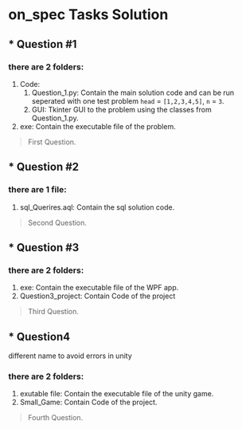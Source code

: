 # on_spec Tasks Solution
## * Question #1
### there are 2 folders: 
1) Code:
   1) Question_1.py: Contain the main solution code and can be run seperated with one test problem `head` = `[1,2,3,4,5]`, `n` = `3`.
   2) GUI: Tkinter GUI to the problem using the classes from Question_1.py.
2) exe: Contain the executable file of the problem.
> First Question.


## * Question #2
### there are 1 file: 
1) sql_Querires.aql: Contain the sql solution code.
> Second Question.


## * Question #3
### there are 2 folders: 
1) exe: Contain the executable file of the WPF app.
2) Question3_project: Contain Code of the project
> Third Question.
 
## * Question4
different name to avoid errors in unity 
### there are 2 folders: 
1) exutable file: Contain the executable file of the unity game.
2) Small_Game: Contain Code of the project.
> Fourth Question.
